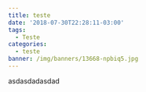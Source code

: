 ```yaml
---
title: teste
date: '2018-07-30T22:28:11-03:00'
tags:
  - Teste
categories:
  - teste
banner: /img/banners/13668-npbiq5.jpg
---
```

asdasdadasdad
